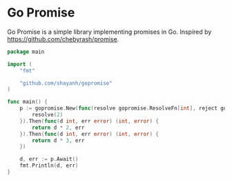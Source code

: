 # Go Promise

Go Promise is a simple library implementing promises in Go. 
Inspired by https://github.com/chebyrash/promise.

```go
package main

import (
	"fmt"

	"github.com/shayanh/gopromise"
)

func main() {
	p := gopromise.New(func(resolve gopromise.ResolveFn[int], reject gopromise.RejectFn) {
		resolve(2)
	}).Then(func(d int, err error) (int, error) {
		return d * 2, err
	}).Then(func(d int, err error) (int, error) {
		return d * 3, err
	})

	d, err := p.Await()
	fmt.Println(d, err)
}
```